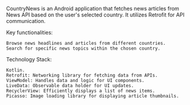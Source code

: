 CountryNews is an Android application that fetches news articles from News API based on the user's selected country. It utilizes Retrofit for API communication.

Key functionalities:

    Browse news headlines and articles from different countries.
    Search for specific news topics within the chosen country.

Technology Stack:

    Kotlin.
    Retrofit: Networking library for fetching data from APIs.
    ViewModel: Handles data and logic for UI components.
    LiveData: Observable data holder for UI updates.
    RecyclerView: Efficiently displays a list of news items.
    Picasso: Image loading library for displaying article thumbnails.
